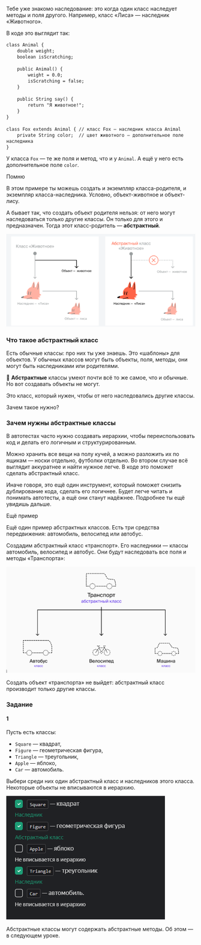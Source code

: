 Тебе уже знакомо наследование: это когда один класс наследует методы и поля другого. Например, класс «Лиса» — наследник «Животного».

В коде это выглядит так:



```
class Animal {
    double weight;
    boolean isScratching;

    public Animal() {
        weight = 0.0;
        isScratching = false;
    }

    public String say() {
        return "Я животное!";
    }
}

class Fox extends Animal { // класс Fox — наследник класса Animal
    private String color;  // цвет животного — дополнительное поле наследника
} 
```

У класса `Fox` — те же поля и метод, что и у `Animal`. А ещё у него есть дополнительное поле `color`.



Помню

В этом примере ты можешь создать и экземпляр класса-родителя, и экземпляр класса-наследника. Условно, объект-животное и объект-лису.

А бывает так, что создать объект родителя нельзя: от него могут наследоваться только другие классы. Он только для этого и предназначен. Тогда этот класс-родитель — **абстрактный**.

![img.png](img%2Fimg.png)

### Что такое абстрактный класс

Есть обычные классы: про них ты уже знаешь. Это «шаблоны» для объектов. У обычных классов могут быть объекты, поля, методы, они могут быть наследниками или родителями.

📌 **Абстрактные** классы умеют почти всё то же самое, что и обычные. Но вот создавать объекты не могут.

Это класс, который нужен, чтобы от него наследовались другие классы.



Зачем такое нужно?

### Зачем нужны абстрактные классы

В автотестах часто нужно создавать иерархии, чтобы переиспользовать код и делать его логичным и структурированным.

Можно хранить все вещи на полу кучей, а можно разложить их по ящикам — носки отдельно, футболки отдельно. Во втором случае всё выглядит аккуратнее и найти нужное легче. В коде это поможет сделать абстрактный класс.

Иначе говоря, это ещё один инструмент, который поможет снизить дублирование кода, сделать его логичнее. Будет легче читать и понимать автотесты, а ещё они станут надёжнее. Подробнее ты ещё увидишь дальше.



Ещё пример

Ещё один пример абстрактных классов. Есть три средства передвижения: автомобиль, велосипед или автобус.

Создадим абстрактный класс «транспорт». Его наследники — классы автомобиль, велосипед и автобус. Они будут наследовать все поля и методы «Транспорта»:

![img_1.png](img%2Fimg_1.png)

Создать объект «транспорта» не выйдет: абстрактный класс производит только другие классы.

### Задание
#### 1
Пусть есть классы:

- `Square` — квадрат,
- `Figure` — геометрическая фигура,
- `Triangle` — треугольник,
- `Apple` — яблоко,
- `Car` — автомобиль.

Выбери среди них один абстрактный класс и наследников этого класса. Некоторые объекты не вписываются в иерархию.

![img_2.png](img%2Fimg_2.png)

Абстрактные классы могут содержать абстрактные методы. Об этом — в следующем уроке.